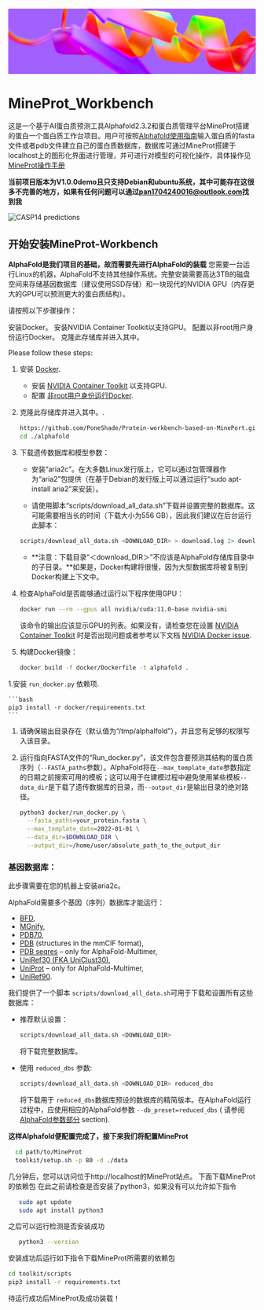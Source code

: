 ![header](imgs/header.jpg)

# MineProt_Workbench

这是一个基于AI蛋白质预测工具Alphafold2.3.2和蛋白质管理平台MineProt搭建的蛋白一个蛋白质工作台项目。用户可按照[Alphafold使用指南](https://github.com/google-deepmind/alphafold/blob/main/README.md)输入蛋白质的fasta文件或者pdb文件建立自己的蛋白质数据库，数据库可通过MineProt搭建于localhost上的图形化界面进行管理，并可进行对模型的可视化操作，具体操作见[MineProt操作手册](https://github.com/huiwenke/MineProt/README.md)


**当前项目版本为V1.0.0demo且只支持Debian和ubuntu系统，其中可能存在这很多不完善的地方，如果有任何问题可以通过[pan1704240016@outlook.com](mailto:pan1704240016@outlook.com)找到我**


![CASP14 predictions](imgs/casp14_predictions.gif)

## 开始安装MineProt-Workbench
**AlphaFold是我们项目的基础，故而需要先进行AlphaFold的装载**
您需要一台运行Linux的机器，AlphaFold不支持其他操作系统。完整安装需要高达3TB的磁盘空间来存储基因数据库（建议使用SSD存储）和一块现代的NVIDIA GPU（内存更大的GPU可以预测更大的蛋白质结构）。

请按照以下步骤操作：

安装Docker。
安装NVIDIA Container Toolkit以支持GPU。
配置以非root用户身份运行Docker。
克隆此存储库并进入其中。

Please follow these steps:

1.  安装 [Docker](https://www.docker.com/).
    *  安装
        [NVIDIA Container Toolkit](https://docs.nvidia.com/datacenter/cloud-native/container-toolkit/install-guide.html)
        以支持GPU.
    *   配置
        [非root用户身份运行Docker](https://docs.docker.com/engine/install/linux-postinstall/#manage-docker-as-a-non-root-user).

1.  克隆此存储库并进入其中。.

    ```bash
    https://github.com/PoneShade/Protein-workbench-based-on-MinePort.git
    cd ./alphafold
    ```

1. 下载遗传数据库和模型参数：

    *   安装“aria2c”。在大多数Linux发行版上，它可以通过包管理器作为“aria2”包提供（在基于Debian的发行版上可以通过运行“sudo apt-install aria2”来安装）。

    *   请使用脚本“scripts/download_all_data.sh”下载并设置完整的数据库。这可能需要相当长的时间（下载大小为556 GB），因此我们建议在后台运行此脚本：

    ```bash
    scripts/download_all_data.sh <DOWNLOAD_DIR> > download.log 2> download_all.log &
    ```

    *   **注意：下载目录“＜download_DIR＞”不应该是AlphaFold存储库目录中的子目录。**如果是，Docker构建将很慢，因为大型数据库将被复制到Docker构建上下文中。

1.  检查AlphaFold是否能够通过运行以下程序使用GPU：

    ```bash
    docker run --rm --gpus all nvidia/cuda:11.0-base nvidia-smi
    ```

    该命令的输出应该显示GPU的列表。如果没有，请检查您在设置
   [NVIDIA Container Toolkit](https://docs.nvidia.com/datacenter/cloud-native/container-toolkit/install-guide.html)
    时是否出现问题或者参考以下文档
    [NVIDIA Docker issue](https://github.com/NVIDIA/nvidia-docker/issues/1447#issuecomment-801479573).

1.  构建Docker镜像：

    ```bash
    docker build -f docker/Dockerfile -t alphafold .
    ```


1.安装 `run_docker.py` 依赖项. 

    ```bash
    pip3 install -r docker/requirements.txt
    ```

1.  请确保输出目录存在（默认值为“\/tmp\/alphalfold”），并且您有足够的权限写入该目录。

1.  运行指向FASTA文件的“Run_docker.py”，该文件包含要预测其结构的蛋白质序列（`--FASTA_paths`参数）。AlphaFold将在`--max_template_date`参数指定的日期之前搜索可用的模板；这可以用于在建模过程中避免使用某些模板`--data_dir`是下载了遗传数据库的目录，而`--output_dir`是输出目录的绝对路径。

    ```bash
    python3 docker/run_docker.py \
      --fasta_paths=your_protein.fasta \
      --max_template_date=2022-01-01 \
      --data_dir=$DOWNLOAD_DIR \
      --output_dir=/home/user/absolute_path_to_the_output_dir
    ```

### 基因数据库：

此步骤需要在您的机器上安装aria2c。

AlphaFold需要多个基因（序列）数据库才能运行：

*   [BFD](https://bfd.mmseqs.com/),
*   [MGnify](https://www.ebi.ac.uk/metagenomics/),
*   [PDB70](http://wwwuser.gwdg.de/~compbiol/data/hhsuite/databases/hhsuite_dbs/),
*   [PDB](https://www.rcsb.org/) (structures in the mmCIF format),
*   [PDB seqres](https://www.rcsb.org/) – only for AlphaFold-Multimer,
*   [UniRef30 (FKA UniClust30)](https://uniclust.mmseqs.com/),
*   [UniProt](https://www.uniprot.org/uniprot/) – only for AlphaFold-Multimer,
*   [UniRef90](https://www.uniprot.org/help/uniref).

我们提供了一个脚本 `scripts/download_all_data.sh`可用于下载和设置所有这些数据库：

*   推荐默认设置：

    ```bash
    scripts/download_all_data.sh <DOWNLOAD_DIR>
    ```

    将下载完整数据库。

*   使用 `reduced_dbs` 参数:

    ```bash
    scripts/download_all_data.sh <DOWNLOAD_DIR> reduced_dbs
    ```

    将下载用于
    `reduced_dbs`数据库预设的数据库的精简版本。在AlphaFold运行过程中，应使用相应的AlphaFold参数 `--db_preset=reduced_dbs` 
    ( 请参阅[AlphaFold参数部分](#running-alphafold) section).

**这样Alphafold便配置完成了，接下来我们将配置MineProt**
  ```bash
    cd path/to/MineProt
    toolkit/setup.sh -p 80 -d ./data
 ```
几分钟后，您可以访问位于http://localhost的MineProt站点。
下面下载MineProt的依赖包
在此之前请检查是否安装了python3，如果没有可以允许如下指令
 ```bash
    sudo apt update
    sudo apt install python3
 ```
之后可以运行检测是否安装成功
 ```bash
    python3 --version
 ```
安装成功后运行如下指令下载MineProt所需要的依赖包
 ```bash
cd toolkit/scripts
pip3 install -r requirements.txt
 ```
待运行成功后MineProt及成功装载！

